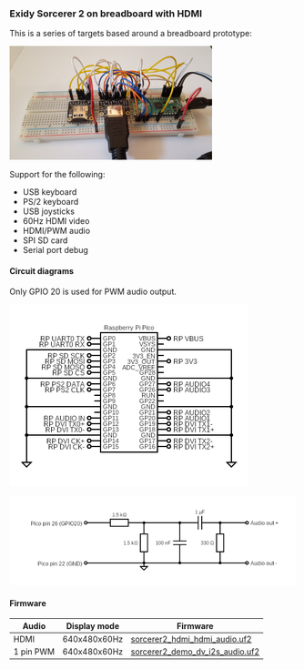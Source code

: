 ### Exidy Sorcerer 2 on breadboard with HDMI
This is a series of targets based around a breadboard prototype:

<img src="pico_sorcerer_prototype_1.jpg" height="200"/>

Support for the following:
* USB keyboard
* PS/2 keyboard
* USB joysticks
* 60Hz HDMI video
* HDMI/PWM audio
* SPI SD card
* Serial port debug

#### Circuit diagrams
Only GPIO 20 is used for PWM audio output.

![image](Sorcerer2BreadboardHdmi.png)

![image](pi_pico_sorcerer2_pwm_audio_filter.png)

#### Firmware
| Audio | Display mode | Firmware |
| - | - | - |
| HDMI | 640x480x60Hz | [sorcerer2_hdmi_hdmi_audio.uf2](/uf2/sorcerer2_hdmi_hdmi_audio.uf2) |
| 1 pin PWM | 640x480x60Hz | [sorcerer2_demo_dv_i2s_audio.uf2](/uf2/sorcerer2_demo_dv_i2s_audio.uf2) |

